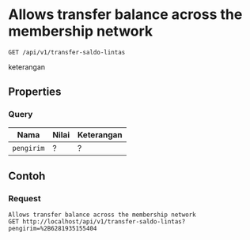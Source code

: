 # Allows transfer balance across the membership network
```http
GET /api/v1/transfer-saldo-lintas
```
keterangan
## Properties
### Query
Nama  | Nilai | Keterangan
--- | --- | ---
<code>pengirim</code> | ? | ?

## Contoh

### Request
```http
Allows transfer balance across the membership network
GET http://localhost/api/v1/transfer-saldo-lintas?pengirim=%2B6281935155404
```
